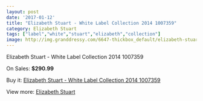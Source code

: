 ```yaml
---
layout: post
date: '2017-01-12'
title: "Elizabeth Stuart - White Label Collection 2014 1007359"
category: Elizabeth Stuart
tags: ["label","white","stuart","elizabeth","collection"]
image: http://img.granddressy.com/6647-thickbox_default/elizabeth-stuart-white-label-collection-2014-1007359.jpg
---
```

Elizabeth Stuart - White Label Collection 2014 1007359

On Sales: **$290.99**
<a href="https://www.granddressy.com/en/elizabeth-stuart/5939-elizabeth-stuart-white-label-collection-2014-1007359.html"><amp-img layout="responsive" width="600" height="600" src="//img.granddressy.com/6647-thickbox_default/elizabeth-stuart-white-label-collection-2014-1007359.jpg" alt="Elizabeth Stuart - White Label Collection 2014 1007359 0" /></a>

Buy it: [Elizabeth Stuart - White Label Collection 2014 1007359](https://www.granddressy.com/en/elizabeth-stuart/5939-elizabeth-stuart-white-label-collection-2014-1007359.html "Elizabeth Stuart - White Label Collection 2014 1007359")

View more: [Elizabeth Stuart](https://www.granddressy.com/en/42-elizabeth-stuart "Elizabeth Stuart")